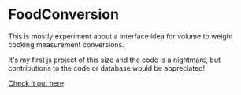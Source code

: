 # FoodConversion
This is mostly experiment about a interface idea for volume to weight cooking measurement conversions. 

It's my first js project of this size and the code is a nightmare, but contributions to the code or database would be appreciated!

[Check it out here](https://xkstein.github.io/FoodConverter/)
